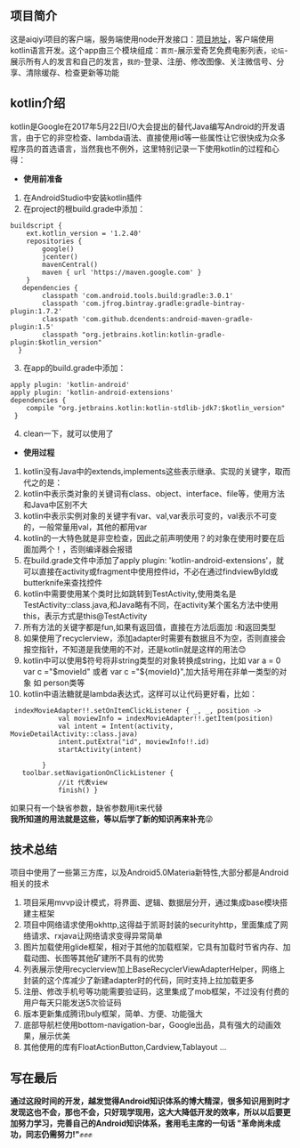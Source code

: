 项目简介
----
这是aiqiyi项目的客户端，服务端使用node开发接口：[项目地址](https://github.com/sunshey/aiqiyi-server)，客户端使用kotlin语言开发。这个app由三个模块组成：`首页`-展示爱奇艺免费电影列表，`论坛`-展示所有人的发言和自己的发言，`我的`-登录、注册、修改图像、关注微信号、分享、清除缓存、检查更新等功能

kotlin介绍
----
kotlin是Google在2017年5月22日I/O大会提出的替代Java编写Android的开发语言，由于它的非空检查、lambda语法、直接使用id等一些属性让它很快成为众多程序员的首选语言，当然我也不例外，这里特别记录一下使用kotlin的过程和心得：  
* **使用前准备**
1. 在AndroidStudio中安装kotlin插件
2. 在project的根build.grade中添加：
```
buildscript {
    ext.kotlin_version = '1.2.40'
    repositories {
        google()
        jcenter()
        mavenCentral()
        maven { url 'https://maven.google.com' }
    }
   dependencies {
        classpath 'com.android.tools.build:gradle:3.0.1'
        classpath 'com.jfrog.bintray.gradle:gradle-bintray-plugin:1.7.2'
        classpath 'com.github.dcendents:android-maven-gradle-plugin:1.5'
        classpath "org.jetbrains.kotlin:kotlin-gradle-plugin:$kotlin_version"
  }
```
3. 在app的build.grade中添加：
```
apply plugin: 'kotlin-android'
apply plugin: 'kotlin-android-extensions'
dependencies {
    compile "org.jetbrains.kotlin:kotlin-stdlib-jdk7:$kotlin_version"
 }
```
4. clean一下，就可以使用了
* **使用过程**
1. kotlin没有Java中的extends,implements这些表示继承、实现的关键字，取而代之的是：
2. kotlin中表示类对象的关键词有class、object、interface、file等，使用方法和Java中区别不大
3. kotlin中表示实例对象的关键字有var、val,var表示可变的，val表示不可变的，一般常量用val，其他的都用var
4. kotlin的一大特色就是非空检查，因此之前声明使用？的对象在使用时要在后面加两个！，否则编译器会报错
5. 在build.grade文件中添加了apply plugin: 'kotlin-android-extensions'，就可以直接在activity或fragment中使用控件id，不必在通过findviewById或butterknife来查找控件
6. kotlin中需要使用某个类时比如跳转到TestActivity,使用类名是TestActivity::class.java,和Java略有不同，在activity某个匿名方法中使用this，表示方式是this@TestActivity
7. 所有方法的关键字都是fun,如果有返回值，直接在方法后面加 :和返回类型
8. 如果使用了recyclerview，添加adapter时需要有数据且不为空，否则直接会报空指针，不知道是我使用的不对，还是kotlin就是这样的用法:blush:
9. kotlin中可以使用$符号将非string类型的对象转换成string，比如 var a = 0  var c ="$movieId" 或者 var c ="${movieId}",加大括号用在非单一类型的对象 如 person类等
10. kotlin中语法糖就是lambda表达式，这样可以让代码更好看，比如：
```
 indexMovieAdapter!!.setOnItemClickListener { _, _, position ->
            val moviewInfo = indexMovieAdapter!!.getItem(position)
            val intent = Intent(activity, MovieDetailActivity::class.java)
            intent.putExtra("id", moviewInfo!!.id)
            startActivity(intent)

        }
   toolbar.setNavigationOnClickListener {
            //it 代表view
            finish() }
 ```
 如果只有一个缺省参数，缺省参数用it来代替  
 **我所知道的用法就是这些，等以后学了新的知识再来补充**:stuck_out_tongue_winking_eye:


技术总结
---
项目中使用了一些第三方库，以及Android5.0Materia新特性,大部分都是Android相关的技术
1. 项目采用mvvp设计模式，将界面、逻辑、数据层分开，通过集成base模块搭建主框架
2. 项目中网络请求使用okhttp,这得益于凯哥封装的securityhttp，里面集成了网络请求、rxjava让网络请求变得异常简单
3. 图片加载使用glide框架，相对于其他的加载框架，它具有加载时节省内存、加载动图、长图等其他矿建所不具有的优势
4. 列表展示使用recyclerview加上BaseRecyclerViewAdapterHelper，网络上封装的这个库减少了新建adapter时的代码，同时支持上拉加载更多
5. 注册、修改手机号等功能需要验证码，这里集成了mob框架，不过没有付费的用户每天只能发送5次验证码
6. 版本更新集成腾讯buly框架，简单、方便、功能强大
7. 底部导航栏使用bottom-navigation-bar，Google出品，具有强大的动画效果，展示优美
8. 其他使用的库有FloatActionButton,Cardview,Tablayout ...

写在最后
---
   **通过这段时间的开发，越发觉得Android知识体系的博大精深，很多知识用到时才发现这也不会，那也不会，只好现学现用，这大大降低开发的效率，所以以后要更加努力学习，完善自己的Android知识体系，套用毛主席的一句话 "革命尚未成功，同志仍需努力!"**:fist::fist::fist:

